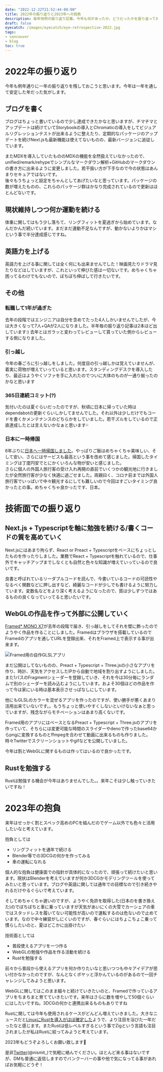```yaml
---
date: "2022-12-22T21:52:44-08:00"
title: 2022年の振り返りと2023年への抱負
description: 毎年恒例の振り返り記事。今年も何があったか、どうだったかを振り返っておこうと思います
draft: false
eyecatch: /images/eyecatch/eye-retrospective-2022.jpg
tags:
- vancouver
- blog
toc: true
---
```


# 2022年の振り返り

今年も例年通りに一年の振り返りを残しておこうと思います。今年は一年を通して安定した年だった気がします。

## ブログを書く

ブログはちょっと書いているので少し達成できたかなと思いますが、チマチマとアップデートは続けていてStorybookの導入とChromaticの導入をしてビジュアルリグレッションテストが出来るように整えたり、定期的なパッケージのアップデートを続けNext.jsも最新機能は使えてないものの、最新バージョンに追従しています。

またMDXを導入していたもののMDXの機能を全然扱えていなかったので、unified/remark/rehypeでシンプルなマークダウン解析+GitHubのマークダウンの書き方に出来るように変更しました。若干扱い方が下手なので今の状態はあんまりセキュアではないです。\
後々もうちょっと設定をちゃんとしてあげたいなと思っています。パッケージの数が増えたものの、これらのパッケージ群はかなり完成されているので更新はほとんどないです。

## 現状維持しつつ何か運動を続ける

体重に関してはもう少し落ちて、リングフィットを夏過ぎから始めています。なんだかんだ続いています。まだまだ運動不足なんですが、動かないよりかはマシという事で半分達成感じですね。

## 英語力を上げる

英語力を上げる事に関しては全く何にも出来ませんでした！映画見たりドラマ見たりなどはしていますが、これといって伸びた感は一切ないです。めちゃくちゃ困ってるわけでもないので、ぼちぼち伸ばして行きたいです。

## その他

### 転職して1年が過ぎた

去年の段階ではエンジニアは自分を含めてたった4人しかいませんでしたが、今は大きくなって7人+QAが2人になりました。半年毎の振り返り記事は2本ほど出しています:) 去年とはガラッと変わってレビューして貰っていた側からレビューする側になりました。

### 引っ越し

今年の春ごろに引っ越しをしました。何度目の引っ越しかは覚えていませんが、着実に荷物が増えていっていると思います。スタンディングデスクを導入したり、最近はようやくソファを手に入れたのでついに大体のものが一通り揃ったのかなと思います

### 365日連続コミット(?)

気付いたのは夏ぐらいだったのですが、秋頃に日本に帰っていた時はdependabotの更新ぐらいしかしてませんでした。それ以外は少しだけでもコードを書くかメンテナンスのどちらかをしていました。若干ズルをしているので正直達成したとは言えないかなぁと思います💦

### 日本に一時帰国

6年ぶりに[日本へ一時帰国しました](/post/2022/10/travel-to-japan)。やっぱりご飯はめちゃくちゃ美味しい、そして安い、さらにはサービスも最高という事を改めて感じました。帰国したタイミングは丁度円安でとにかくいろんな物が安いと感じました。\
さらに個人の外国人旅行客の受け入れ再開の直前でいくつかの観光地に行きましたが全然旅行客が少なく快適に過ごせました。両親曰く、コロナ前までは外国人旅行客でいっぱいで中々観光するにしても難しいので今回はすごいタイミング良かったとの事。めちゃくちゃ良かったです、日本。

# 技術面での振り返り

## Next.js + Typescriptを軸に勉強を続ける/書くコードの質を高めていく

Next.jsにはあまり拘らず、React or Preact + Typescriptをベースにちょっとしたものを作ったりしました。業務でReact + Typescriptを触れているので、仕事外でキャッチアップまでしなくとも自然と色々な知識が増えていっているので良いです。

良書と呼ばれているリーダブルコードを読んで、今書いているコードの可読性やなるべく関数などに押し出すなど、綺麗なコードが少しでも書けるように努力しています。変数名などをより深く考えるようになったので、質は少しずつではあるものの良くなっていってると思いたいです。

## WebGLの作品を作って外部に公開していく

[Framed* MONO X7](https://mono.frm.fm/)が去年の段階で届き、引っ越しをしてそれを壁に飾ったのでようやく作品を作ることにしました。Framedはブラウザを搭載しているのでFramedのアプリを通してURLを登録出来、それをFramed上で表示する事が出来ます。

![Framed用の自作GLSLアプリ](/images/2022/retrospective-2022-1.jpg)

まだ公開はしてないものの、Preact + Typescript + Three.jsの小さなアプリを作り、時計、天気をアクセスしたIPから自動で地域を割り出すようにしました。また1パスのFragmentシェーダーを登録していき、それを今は30分毎にランダムで別のシェーダーを読み込むようにしています。およそ30個ほどの作品を作って今は家にいる時は基本表示させっぱなしにしています。

他にもGLSLのカラーを混ぜるアプリを作ったのですが、使い勝手が悪くあまり活用出来ていないです。。もうちょっと使いやすくしないといけないなぁと思っていますが、残念ながらモチベーションはあまり高くないです。

Framed用のアプリにはベースとなるPreact + Typescript + Three.jsのアプリを作っていて、そちらには変更可能な時間のスライダーやdenoで作ったbase64からpngに変換するものとffmpegを合わせて動画に出来るものも作りました。時々Twitterでスクリーンショットやgifなどを公開していました。

今年は割とWebGLに関するものは作ってはいるので良かったです。

## Rustを勉強する

Rustは勉強する機会が今年はありませんでした。。来年こそは少し触っていきたいですね！

# 2023年の抱負

来年はせっかく割とスペック高めのPCを組んだのでゲーム以外でも色々と活用したいなと考えています。

抱負としては

- リングフィットを通年で続ける
- Blender等での3DCGの何かを作ってみる
- 車の運転になれる

個人的な抱負は健康面での指針が具体的になったので、頑張って続けたいと思います。現状はBlenderを考えていますが何か3DCGかモデリングツールを使ってみたいと思っています。ブログや英語に関しては通年での目標なので引き続きやれるだけやるぐらいで考えています。

そしてめちゃくちゃ遅いのですが、ようやく免許を取得した(日本のを書き換えた)のでぼちぼちと車に乗っていますが天気があいにくの大雪でカーシェアの車ではスタッドレスを履いてない可能性が高いので運転するのは危ないので止めています。なので中々練習がしにくいのですが、春ぐらいにはちょこちょこ乗って慣らしたいのと、夏はどこかに出掛けたい

技術面としては

- 普段使えるアプリを一つ作る
- WebGLの勉強や作品を作る活動を続ける
- Rustを勉強する

前々から普段から使えるアプリを何か作りたいなと思いつつも中々アイデアが思い付かなかったのですが、なんとなくボヤッと浮かんているのがあるので一回チャレンジしてみようと思います。

WebGLに関してはこのまま細々と続けていきたいのと、Framedで作っているアプリをちまちまと育てていきたいです。来年はさらに数を増やして50個ぐらいにはしたいですね。3DCGの何かと連携出来るものもありですね

Rustに関しては今年も使用されるケースがどんどん増えていきました。大きなニュースだと[LinuxにRustを導入がほぼ確定した](https://japan.zdnet.com/article/35193491/)ようで、より注目を浴びた一年だったなと感じます。またRustは低レベルすぎるという事でZigという言語も注目されましたが私はRustに絞ってみようと考えています。

2023年もどうぞよろしくお願い致します🙇

是非[Twitter](https://twitter.com/nismit_)(@nismit_)で気軽に絡んでください。ほとんど来る事はないですが、DMも普通に返信しますのでバンクーバーの事や他で気になってる事があればお気軽にどうぞ！
